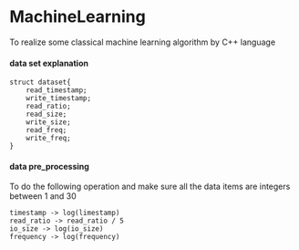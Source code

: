 # MachineLearning

To realize some classical machine learning algorithm by C++ language

#### data set explanation

```
struct dataset{
    read_timestamp;
    write_timestamp;
    read_ratio;
    read_size;
    write_size;
    read_freq;
    write_freq;
}
```

#### data pre_processing
To do the following operation and make sure all the data items are integers between 1 and 30 
```
timestamp -> log(limestamp)
read_ratio -> read_ratio / 5
io_size -> log(io_size)
frequency -> log(frequency)
```